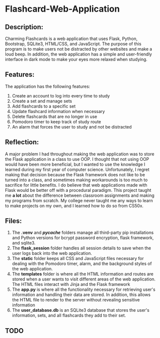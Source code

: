 # Flashcard-Web-Application
## Description: 
Charming Flashcards is a web application that uses Flask, Python, Bootstrap, SQLite3, HTML/CSS, and JavaScript. 
The purpose of this program is to make users not be distracted by other websites and make a loud beep. 
In addition, the web application has a simple and user-friendly interface in dark mode
to make your eyes more relaxed when studying.

## Features:
The application has the following features:
1. Create an account to log into every time to study
2. Create a set and manage sets
3. Add flashcards to a specific set
4. Update flashcard information when necessary
5. Delete flashcards that are no longer in use
6. Pomodoro timer to keep track of study route
7. An alarm that forces the user to study and not be distracted



## Reflection:
A major problem I had throughout making the web application was to store the Flask application in a class to use OOP. I thought that not using OOP would have been 
more beneficial, but I wanted to use the knowledge I learned during my first year of computer science. Unfortunately, I regret making that decision because
the Flask framework does not like to be turned into a class, and sometimes making workarounds is too much to sacrifice for little benefits. I do believe that
web applications made with Flask would be better off with a procedural paradigm. This project taught me **a lot** about the difference between classroom
assignments and making my programs from scratch. My college never taught me any ways to learn to make projects on my own, and I learned how to do so from CS50x.



## Files:
1. The **.venv** and **_pycache_** folders manage all third-party pip installations and Python versions for bcrypt password encryption, flask framework, and sqlite3.
2. The **flask_session** folder handles all session details to save when the user logs back into the web application.
3. The **static** folder keeps all CSS and JavaScript files necessary for dealing with the Pomodoro timer, alarm, and the background styles of the web application.
4. The **templates** folder is where all the HTML information and routes are stored when a user wants to visit different areas of the web application. The HTML files interact with Jinja and the Flask framework
5. The **app.py** is where all the functionality necessary for retrieving user's information and handling their data are stored. In addition, this allows the HTML file to render to the server without revealing sensitive information
6. The **user_database.db** is an SQLite3 database that stores the user's information, sets, and all flashcards they add to their set.


## TODO
